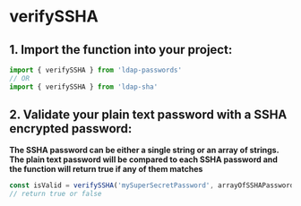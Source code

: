 # verifySSHA

## 1. Import the function into your project:
```ts
import { verifySSHA } from 'ldap-passwords'
// OR
import { verifySSHA } from 'ldap-sha'
```

## 2. Validate your plain text password with a SSHA encrypted password:
**The SSHA password can be either a single string or an array of strings. The plain text password will be compared to each SSHA password and the function will return true if any of them matches**
```ts
const isValid = verifySSHA('mySuperSecretPassword', arrayOfSSHAPasswords)
// return true or false
```
